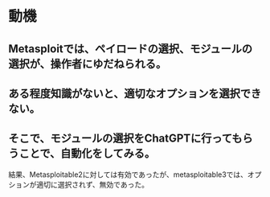# 動機
## Metasploitでは、ペイロードの選択、モジュールの選択が、操作者にゆだねられる。
## ある程度知識がないと、適切なオプションを選択できない。
## そこで、モジュールの選択をChatGPTに行ってもらうことで、自動化をしてみる。

結果、Metasploitable2に対しては有効であったが、metasploitable3では、オプションが適切に選択されず、無効であった。
